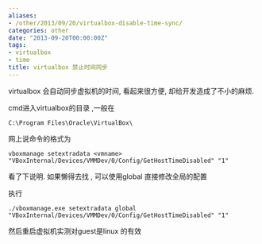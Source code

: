 ```yaml
---
aliases:
- /other/2013/09/20/virtualbox-disable-time-sync/
categories: other
date: "2013-09-20T00:00:00Z"
tags:
- virtualbox
- time
title: virtualbox 禁止时间同步
---
```

virtualbox 会自动同步虚拟机的时间, 看起来很方便, 却给开发造成了不小的麻烦.

<!--more-->

cmd进入virtualbox的目录 ,一般在

`C:\Program Files\Oracle\VirtualBox\`

网上说命令的格式为

`vboxmanage setextradata <vmname> "VBoxInternal/Devices/VMMDev/0/Config/GetHostTimeDisabled" "1"`

看了下说明. 如果懒得去找 <vmname>, 可以使用global 直接修改全局的配置

执行

```./vboxmanage.exe setextradata global "VBoxInternal/Devices/VMMDev/0/Config/GetHostTimeDisabled" "1"```

然后重启虚拟机实测对guest是linux 的有效
